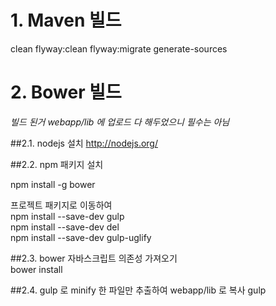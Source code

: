# 1. Maven 빌드

clean flyway:clean flyway:migrate generate-sources

# 2. Bower 빌드

*빌드 된거 webapp/lib 에 업로드 다 해두었으니 필수는 아님*

##2.1. nodejs 설치
http://nodejs.org/

##2.2. npm 패키지 설치

npm install -g bower

프로젝트 패키지로 이동하여  
npm install --save-dev gulp  
npm install --save-dev del  
npm install --save-dev gulp-uglify  


##2.3. bower 자바스크립트 의존성 가져오기  
bower install

##2.4. gulp 로 minify 한 파일만 추출하여 webapp/lib 로 복사
gulp